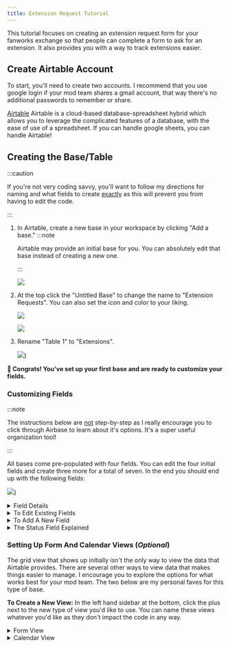 ```yaml
---
title: Extension Request Tutorial
---
```


This tutorial focuses on creating an extension request form for your fanworks
exchange so that people can complete a form to ask for an extension. It also
provides you with a way to track extensions easier.

## Create Airtable Account

To start, you'll need to create two accounts. I recommend that you use google
login if your mod team shares a gmail account, that way there's no additional
passwords to remember or share.

[Airtable](https://airtable.com/) Airtable is a cloud-based database-spreadsheet
hybrid which allows you to leverage the complicated features of a database, with
the ease of use of a spreadsheet. If you can handle google sheets, you can
handle Airtable!

## Creating the Base/Table

:::caution

If you're not very coding savvy, you'll want to follow my directions for naming
and what fields to create <u>exactly</u> as this will prevent you from having to
edit the code.

:::

1. In Airtable, create a new base in your workspace by clicking "Add a base."
   :::note

   Airtable may provide an initial base for you. You can absolutely edit that
   base instead of creating a new one.

   :::

   ![](/img/docs/tutorials/extensions/workspace.png)

2. At the top click the "Untitled Base" to change the name to "Extension
   Requests". You can also set the icon and color to your liking.

   ![](/img/docs/tutorials/extensions/basecustomization.png)

   ![](/img/docs/tutorials/extensions/basename.png)

3. Rename "Table 1" to "Extensions".

   ![](/img/docs/tutorials/extensions/tablename.png))

**🎉 Congrats! You've set up your first base and are ready to customize your
fields.**

### Customizing Fields

:::note

The instructions below are <u>not</u> step-by-step as I really encourage you to
click through Airbase to learn about it's options. It's a super useful
organization tool!

:::

All bases come pre-populated with four fields. You can edit the four initial
fields and create three more for a total of seven. In the end you should end up
with the following fields:

![](/img/docs/tutorials/extensions/fields.png))

<details><summary>Field Details</summary>

| Field Name              | Field Type    | Options                                                       | Notes                                                                                                                       |
| ----------------------- | ------------- | ------------------------------------------------------------- | --------------------------------------------------------------------------------------------------------------------------- |
| AO3 Username            | Short Text    |                                                               |                                                                                                                             |
| Status                  | Single Select | Approved<br />Fulfilled<br />Waiting for Update<br />Past Due | Re-use the initial status field by dragging it to the correct position, then update the options.                            |
| Date                    | Date          |                                                               |                                                                                                                             |
| Method of Communication | Single Select | Email<br />Discord<br />Twitter                               | Set-up with options you have for communication. This is so people can select how they want you to send them their approval. |
| Email                   | Email         |                                                               |                                                                                                                             |
| Discord Username        | Short Text    |                                                               |                                                                                                                             |
| Twitter Username        | Short Text    |                                                               |                                                                                                                             |

:::note

If you don't use Tumblr or Discord for communications you can delete these
fields. There are instructions for removing these fields from the code. If
you're feeling super confident or are code savvy, you can change these to other
forms of communication, i.e. Twitter username, Dreamwidth username, etc.

:::

</details>

<details><summary>To Edit Existing Fields</summary>

1. Click on the down caret and select "Edit field".

   ![](/img/docs/tutorials/extensions/editfield.png)

2. Update the name, select a new field type, or change options, as needed.

   ![](/img/docs/tutorials/extensions/fieldsettings.png)

</details>

<details><summary>To Add A New Field</summary>

1. Click the large plus at the end of the existing fields.

   ![](/img/docs/tutorials/extensions/addfield.png)

2. Add the Field Name, select the type, and complete any options that appear.

</details>

<details><summary>The Status Field Explained</summary>

The status field exists for the mod team to keep track of what the progress is
on the extension. As requests come in, they are not assigned a status.

As you review, update, and contact participants, you will be changing this
field.

- _Approved_ - You've reviewed the request and let the participant know they're
  good to go.
- _Fulfilled_ - They posted their work. No follow-ups are needed.
- _Waiting for Update_ - You've hit the initial deadline and haven't heard from
  them. You've sent a check-in. I leave this status for up to 24 hours after the
  check-in has set.
- _Past Due_ - PANIC MODE. There has been no reply to the check-in for 24 hours
  and there is no posted work. Time to consider posting for a pinch hit or
  defaulting them.

</details>

### Setting Up Form And Calendar Views (_Optional_)

The grid view that shows up initially isn't the only way to view the data that
Airtable provides. There are several other ways to view data that makes things
easier to manage. I encourage you to explore the options for what works best for
your mod team. The two below are my personal faves for this type of base.

**To Create a New View:** In the left hand sidebar at the bottom, click the plus
next to the new type of view you'd like to use. You can name these views
whatever you'd like as they don't impact the code in any way.

<details><summary>Form View</summary>

Sort of the meat of the idea, but optional nonetheless! The form allows you to
create a form that participants can complete to request an extension. I won't
walk you through a step-by-step set-up, but I will give you some hints and tips!

**Tips & Hints:**

- **Be sure to explain the form as a whole.** Feel free to use the language I
  have below as a guideline. You'll want to address how information is stored -
  I recommend not storing it past the end of the exchange and actually deleting
  all entries. This allows you to comply with various privacy laws and reuse the
  form every year.
- **DO NOT LIST THE STATUS FIELD ON YOUR FORM.** That field is for the mod team
  to keep track of that status of the extension and participants shouldn't have
  access to it.
- **Set all fields as required.** Because the email and username fields are
  conditional, they are only required if they are displayed!

![](/img/docs/tutorials/extensions/extensionform.png)

#### Adding Help Text

You'll notice that the date field has additional information/instructions.

To add this, click on the field in the form view and complete the "Add some help
text" section.

![](/img/docs/tutorials/extensions/helptext.png)

#### Making A Field Conditional

Toggle the "Show field only when conditions are met" to **on**.

Set your condition to "When Method of Communication is" and the name of the
field. For example, for the email field you'd select "When Method of
Communication is Email".

![](/img/docs/tutorials/extensions/conditionalfield.png)

I recommend you do this for all emails and usernames you request as someone only
needs to provide you one.

#### Other Form Options

At the bottom of the view, you'll find various options you can experiment with.
I turn **off** "Show 'Submit another response' button" and "Show a new blank
form after 5 seconds" for this form, as people should only be submitting it
once.

I also turn **on** sending an email as a back-up in case the calendar does not
sync.

In addition, I do always customize the message shown after submission. Feel free
to use my wording as a guideline.

```
Thank you for requesting an extension. The mods will review your request and get
back to you within 24 hours at the latest.

Please keep in mind that your request is not official until you hear from us!
```

#### Sharing Your Form

At the top you can get a share link for your form. This can be added to any of
your exchange information just like any other link can. This menu also allows
you to get code for an iframe embed, or to turn the form off so that it no
longer can accept responses (a good idea between exchanges).

![](/img/docs/tutorials/extensions/shareform.png)

</details>

<details><summary>Calendar View</summary>

The Calendar View is useful for two reasons: first, it gives you a visual of
what extensions are due on what days and their status, and second, it allows you
to get a calendar link to sync to your google or other calendar app.

Once again, I'm not doing step-by-step instructions, but providing hints for
setup!

#### Customizing Labels

For me, the most important thing here, is seeing the AO3 username on the date.
If I have to reach out to someone for an update, etc, I'll sign into the
airtable. You may want to include communication info, etc.

Click on customize labels and toggle on items you want to show and off items you
don't. You can also rearrange the order of items by clicking the six dots on the
right side of the field and dragging up or down.

:::info

Since the Calendar is being generated from the date field, there's no need to
display it!

:::

![](/img/docs/tutorials/extensions/calendarlabel.png)

#### Filtering By Status

Calendar view is most useful if you filter the records to only show approved and
outstanding extensions.

To do this, click "Filtered by" and choose "Status is not empty". This will make
sure that it's been at least approved. Then click "Add condition" and set the
second condition to "And Status is not Fulfilled" to exclude completed
extensions.

![](/img/docs/tutorials/extensions/calendarfilter.png)

#### Syncing To Your Calendar

To sync to your calendar, click "Share view" on the main toolbar, and then
select "Sync to an external calendar".

![](/img/docs/tutorials/extensions/calendarsync.png)

</details>
